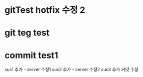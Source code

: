 # gitTest hotfix 수정 2
# git teg test
# commit test1
sus1 추가 - server 수정1
sus2 추가 - server 수정2
sus3 추가
커밋 수정 
